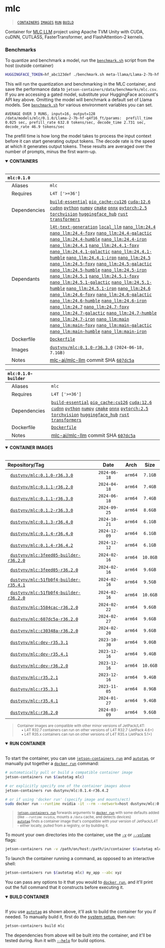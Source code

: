 # mlc

> [`CONTAINERS`](#user-content-containers) [`IMAGES`](#user-content-images) [`RUN`](#user-content-run) [`BUILD`](#user-content-build)


Container for [MLC LLM](https://github.com/mlc-ai/mlc-llm) project using Apache TVM Unity with CUDA, cuDNN, CUTLASS, FasterTransformer, and FlashAttention-2 kernels.

### Benchmarks

To quantize and benchmark a model, run the [`benchmark.sh`](benchmark.sh) script from the host (outside container)

```bash
HUGGINGFACE_TOKEN=hf_abc123def ./benchmark.sh meta-llama/Llama-2-7b-hf
```

This will run the quantization and benchmarking in the MLC container, and save the performance data to `jetson-containers/data/benchmarks/mlc.csv`.  If you are accessing a gated model, substitute your HuggingFace account's API key above.  Omitting the model will benchmark a default set of Llama models.  See [`benchmark.sh`](benchmark.sh) for various environment variables you can set.

```
AVERAGE OVER 3 RUNS, input=16, output=128
/data/models/mlc/0.1.0/Llama-2-7b-hf-q4f16_ft/params:  prefill_time 0.025 sec, prefill_rate 632.8 tokens/sec, decode_time 2.731 sec, decode_rate 46.9 tokens/sec
```

The prefill time is how long the model takes to process the input context before it can start generating output tokens.  The decode rate is the speed at which it generates output tokens.  These results are averaged over the number of prompts, minus the first warm-up.

<details open>
<summary><b><a id="containers">CONTAINERS</a></b></summary>
<br>

| **`mlc:0.1.0`** | |
| :-- | :-- |
| &nbsp;&nbsp;&nbsp;Aliases | `mlc` |
| &nbsp;&nbsp;&nbsp;Requires | `L4T ['>=36']` |
| &nbsp;&nbsp;&nbsp;Dependencies | [`build-essential`](/packages/build/build-essential) [`pip_cache:cu126`](/packages/cuda/cuda) [`cuda:12.6`](/packages/cuda/cuda) [`cudnn`](/packages/cuda/cudnn) [`python`](/packages/build/python) [`numpy`](/packages/numeric/numpy) [`cmake`](/packages/build/cmake/cmake_pip) [`onnx`](/packages/ml/onnx) [`pytorch:2.5`](/packages/pytorch) [`torchvision`](/packages/pytorch/torchvision) [`huggingface_hub`](/packages/llm/huggingface_hub) [`rust`](/packages/build/rust) [`transformers`](/packages/llm/transformers) |
| &nbsp;&nbsp;&nbsp;Dependants | [`l4t-text-generation`](/packages/l4t/l4t-text-generation) [`local_llm`](/packages/llm/local_llm) [`nano_llm:24.4`](/packages/llm/nano_llm) [`nano_llm:24.4-foxy`](/packages/llm/nano_llm) [`nano_llm:24.4-galactic`](/packages/llm/nano_llm) [`nano_llm:24.4-humble`](/packages/llm/nano_llm) [`nano_llm:24.4-iron`](/packages/llm/nano_llm) [`nano_llm:24.4.1`](/packages/llm/nano_llm) [`nano_llm:24.4.1-foxy`](/packages/llm/nano_llm) [`nano_llm:24.4.1-galactic`](/packages/llm/nano_llm) [`nano_llm:24.4.1-humble`](/packages/llm/nano_llm) [`nano_llm:24.4.1-iron`](/packages/llm/nano_llm) [`nano_llm:24.5`](/packages/llm/nano_llm) [`nano_llm:24.5-foxy`](/packages/llm/nano_llm) [`nano_llm:24.5-galactic`](/packages/llm/nano_llm) [`nano_llm:24.5-humble`](/packages/llm/nano_llm) [`nano_llm:24.5-iron`](/packages/llm/nano_llm) [`nano_llm:24.5.1`](/packages/llm/nano_llm) [`nano_llm:24.5.1-foxy`](/packages/llm/nano_llm) [`nano_llm:24.5.1-galactic`](/packages/llm/nano_llm) [`nano_llm:24.5.1-humble`](/packages/llm/nano_llm) [`nano_llm:24.5.1-iron`](/packages/llm/nano_llm) [`nano_llm:24.6`](/packages/llm/nano_llm) [`nano_llm:24.6-foxy`](/packages/llm/nano_llm) [`nano_llm:24.6-galactic`](/packages/llm/nano_llm) [`nano_llm:24.6-humble`](/packages/llm/nano_llm) [`nano_llm:24.6-iron`](/packages/llm/nano_llm) [`nano_llm:24.7`](/packages/llm/nano_llm) [`nano_llm:24.7-foxy`](/packages/llm/nano_llm) [`nano_llm:24.7-galactic`](/packages/llm/nano_llm) [`nano_llm:24.7-humble`](/packages/llm/nano_llm) [`nano_llm:24.7-iron`](/packages/llm/nano_llm) [`nano_llm:main`](/packages/llm/nano_llm) [`nano_llm:main-foxy`](/packages/llm/nano_llm) [`nano_llm:main-galactic`](/packages/llm/nano_llm) [`nano_llm:main-humble`](/packages/llm/nano_llm) [`nano_llm:main-iron`](/packages/llm/nano_llm) |
| &nbsp;&nbsp;&nbsp;Dockerfile | [`Dockerfile`](Dockerfile) |
| &nbsp;&nbsp;&nbsp;Images | [`dustynv/mlc:0.1.0-r36.3.0`](https://hub.docker.com/r/dustynv/mlc/tags) `(2024-06-18, 7.1GB)` |
| &nbsp;&nbsp;&nbsp;Notes | [mlc-ai/mlc-llm](https://github.com/mlc-ai/mlc-llm/tree/607dc5a) commit SHA [`607dc5a`](https://github.com/mlc-ai/mlc-llm/tree/607dc5a) |

| **`mlc:0.1.0-builder`** | |
| :-- | :-- |
| &nbsp;&nbsp;&nbsp;Aliases | `mlc` |
| &nbsp;&nbsp;&nbsp;Requires | `L4T ['>=36']` |
| &nbsp;&nbsp;&nbsp;Dependencies | [`build-essential`](/packages/build/build-essential) [`pip_cache:cu126`](/packages/cuda/cuda) [`cuda:12.6`](/packages/cuda/cuda) [`cudnn`](/packages/cuda/cudnn) [`python`](/packages/build/python) [`numpy`](/packages/numeric/numpy) [`cmake`](/packages/build/cmake/cmake_pip) [`onnx`](/packages/ml/onnx) [`pytorch:2.5`](/packages/pytorch) [`torchvision`](/packages/pytorch/torchvision) [`huggingface_hub`](/packages/llm/huggingface_hub) [`rust`](/packages/build/rust) [`transformers`](/packages/llm/transformers) |
| &nbsp;&nbsp;&nbsp;Dockerfile | [`Dockerfile`](Dockerfile) |
| &nbsp;&nbsp;&nbsp;Notes | [mlc-ai/mlc-llm](https://github.com/mlc-ai/mlc-llm/tree/607dc5a) commit SHA [`607dc5a`](https://github.com/mlc-ai/mlc-llm/tree/607dc5a) |

</details>

<details open>
<summary><b><a id="images">CONTAINER IMAGES</a></b></summary>
<br>

| Repository/Tag | Date | Arch | Size |
| :-- | :--: | :--: | :--: |
| &nbsp;&nbsp;[`dustynv/mlc:0.1.0-r36.3.0`](https://hub.docker.com/r/dustynv/mlc/tags) | `2024-06-18` | `arm64` | `7.1GB` |
| &nbsp;&nbsp;[`dustynv/mlc:0.1.1-r36.2.0`](https://hub.docker.com/r/dustynv/mlc/tags) | `2024-04-18` | `arm64` | `7.4GB` |
| &nbsp;&nbsp;[`dustynv/mlc:0.1.1-r36.3.0`](https://hub.docker.com/r/dustynv/mlc/tags) | `2024-06-18` | `arm64` | `7.4GB` |
| &nbsp;&nbsp;[`dustynv/mlc:0.1.2-r36.3.0`](https://hub.docker.com/r/dustynv/mlc/tags) | `2024-09-25` | `arm64` | `8.6GB` |
| &nbsp;&nbsp;[`dustynv/mlc:0.1.3-r36.4.0`](https://hub.docker.com/r/dustynv/mlc/tags) | `2024-10-21` | `arm64` | `6.1GB` |
| &nbsp;&nbsp;[`dustynv/mlc:0.1.4-r36.4.0`](https://hub.docker.com/r/dustynv/mlc/tags) | `2024-12-09` | `arm64` | `6.1GB` |
| &nbsp;&nbsp;[`dustynv/mlc:0.1.4-r36.4.2`](https://hub.docker.com/r/dustynv/mlc/tags) | `2024-12-12` | `arm64` | `6.1GB` |
| &nbsp;&nbsp;[`dustynv/mlc:3feed05-builder-r36.2.0`](https://hub.docker.com/r/dustynv/mlc/tags) | `2024-02-16` | `arm64` | `10.8GB` |
| &nbsp;&nbsp;[`dustynv/mlc:3feed05-r36.2.0`](https://hub.docker.com/r/dustynv/mlc/tags) | `2024-02-16` | `arm64` | `9.6GB` |
| &nbsp;&nbsp;[`dustynv/mlc:51fb0f4-builder-r35.4.1`](https://hub.docker.com/r/dustynv/mlc/tags) | `2024-02-16` | `arm64` | `9.5GB` |
| &nbsp;&nbsp;[`dustynv/mlc:51fb0f4-builder-r36.2.0`](https://hub.docker.com/r/dustynv/mlc/tags) | `2024-02-16` | `arm64` | `10.6GB` |
| &nbsp;&nbsp;[`dustynv/mlc:5584cac-r36.2.0`](https://hub.docker.com/r/dustynv/mlc/tags) | `2024-02-22` | `arm64` | `9.6GB` |
| &nbsp;&nbsp;[`dustynv/mlc:607dc5a-r36.2.0`](https://hub.docker.com/r/dustynv/mlc/tags) | `2024-02-27` | `arm64` | `9.6GB` |
| &nbsp;&nbsp;[`dustynv/mlc:c30348a-r36.2.0`](https://hub.docker.com/r/dustynv/mlc/tags) | `2024-02-20` | `arm64` | `9.6GB` |
| &nbsp;&nbsp;[`dustynv/mlc:dev-r35.3.1`](https://hub.docker.com/r/dustynv/mlc/tags) | `2023-10-30` | `arm64` | `9.0GB` |
| &nbsp;&nbsp;[`dustynv/mlc:dev-r35.4.1`](https://hub.docker.com/r/dustynv/mlc/tags) | `2023-12-16` | `arm64` | `9.4GB` |
| &nbsp;&nbsp;[`dustynv/mlc:dev-r36.2.0`](https://hub.docker.com/r/dustynv/mlc/tags) | `2023-12-16` | `arm64` | `10.6GB` |
| &nbsp;&nbsp;[`dustynv/mlc:r35.2.1`](https://hub.docker.com/r/dustynv/mlc/tags) | `2023-12-16` | `arm64` | `9.4GB` |
| &nbsp;&nbsp;[`dustynv/mlc:r35.3.1`](https://hub.docker.com/r/dustynv/mlc/tags) | `2023-11-05` | `arm64` | `8.9GB` |
| &nbsp;&nbsp;[`dustynv/mlc:r35.4.1`](https://hub.docker.com/r/dustynv/mlc/tags) | `2024-01-27` | `arm64` | `9.4GB` |
| &nbsp;&nbsp;[`dustynv/mlc:r36.2.0`](https://hub.docker.com/r/dustynv/mlc/tags) | `2024-03-09` | `arm64` | `9.6GB` |

> <sub>Container images are compatible with other minor versions of JetPack/L4T:</sub><br>
> <sub>&nbsp;&nbsp;&nbsp;&nbsp;• L4T R32.7 containers can run on other versions of L4T R32.7 (JetPack 4.6+)</sub><br>
> <sub>&nbsp;&nbsp;&nbsp;&nbsp;• L4T R35.x containers can run on other versions of L4T R35.x (JetPack 5.1+)</sub><br>
</details>

<details open>
<summary><b><a id="run">RUN CONTAINER</a></b></summary>
<br>

To start the container, you can use [`jetson-containers run`](/docs/run.md) and [`autotag`](/docs/run.md#autotag), or manually put together a [`docker run`](https://docs.docker.com/engine/reference/commandline/run/) command:
```bash
# automatically pull or build a compatible container image
jetson-containers run $(autotag mlc)

# or explicitly specify one of the container images above
jetson-containers run dustynv/mlc:0.1.4-r36.4.2

# or if using 'docker run' (specify image and mounts/ect)
sudo docker run --runtime nvidia -it --rm --network=host dustynv/mlc:0.1.4-r36.4.2
```
> <sup>[`jetson-containers run`](/docs/run.md) forwards arguments to [`docker run`](https://docs.docker.com/engine/reference/commandline/run/) with some defaults added (like `--runtime nvidia`, mounts a `/data` cache, and detects devices)</sup><br>
> <sup>[`autotag`](/docs/run.md#autotag) finds a container image that's compatible with your version of JetPack/L4T - either locally, pulled from a registry, or by building it.</sup>

To mount your own directories into the container, use the [`-v`](https://docs.docker.com/engine/reference/commandline/run/#volume) or [`--volume`](https://docs.docker.com/engine/reference/commandline/run/#volume) flags:
```bash
jetson-containers run -v /path/on/host:/path/in/container $(autotag mlc)
```
To launch the container running a command, as opposed to an interactive shell:
```bash
jetson-containers run $(autotag mlc) my_app --abc xyz
```
You can pass any options to it that you would to [`docker run`](https://docs.docker.com/engine/reference/commandline/run/), and it'll print out the full command that it constructs before executing it.
</details>
<details open>
<summary><b><a id="build">BUILD CONTAINER</b></summary>
<br>

If you use [`autotag`](/docs/run.md#autotag) as shown above, it'll ask to build the container for you if needed.  To manually build it, first do the [system setup](/docs/setup.md), then run:
```bash
jetson-containers build mlc
```
The dependencies from above will be built into the container, and it'll be tested during.  Run it with [`--help`](/jetson_containers/build.py) for build options.
</details>
